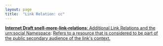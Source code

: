 ```yaml
---
layout: page
title:  "Link Relation: cc"
---
```


[**Internet Draft snell-more-link-relations**: Additional Link Relations and the urn:social Namespace](/specs/IETF/I-D/snell-more-link-relations "This specification defines a number of additional Link Relation Types that can used for a variety of purposes."): [Refers to a resource that is considered to be  part of the public secondary audience of the link's context.]()

